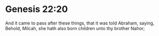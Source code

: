 # Genesis 22:20

And it came to pass after these things, that it was told Abraham, saying, Behold, Milcah, she hath also born children unto thy brother Nahor;